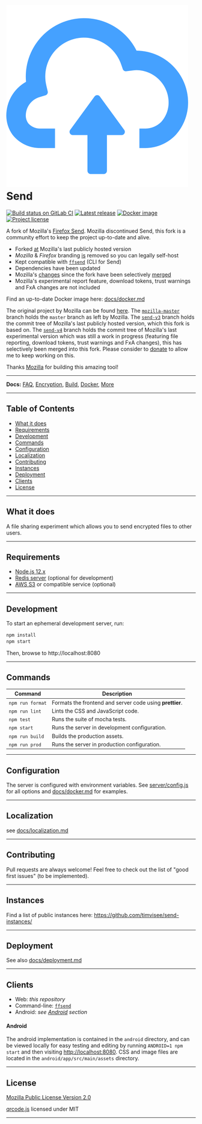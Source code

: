 # [![Send](./assets/icon.svg)](https://gitlab.com/timvisee/send/) Send

[![Build status on GitLab CI][gitlab-ci-master-badge]][gitlab-ci-link]
[![Latest release][release-badge]][release-link]
[![Docker image][docker-image-badge]][docker-image-link]
[![Project license][repo-license-badge]](LICENSE)

[docker-image-badge]: https://img.shields.io/badge/docker-latest-blue.svg
[docker-image-link]: https://gitlab.com/timvisee/send/container_registry/eyJuYW1lIjoidGltdmlzZWUvc2VuZCIsInRhZ3NfcGF0aCI6Ii90aW12aXNlZS9zZW5kL3JlZ2lzdHJ5L3JlcG9zaXRvcnkvMTQxODUwNC90YWdzP2Zvcm1hdD1qc29uIiwiaWQiOjE0MTg1MDQsImNsZWFudXBfcG9saWN5X3N0YXJ0ZWRfYXQiOm51bGx9
[gitlab-ci-link]: https://gitlab.com/timvisee/send/pipelines
[gitlab-ci-master-badge]: https://gitlab.com/timvisee/send/badges/master/pipeline.svg
[release-badge]: https://img.shields.io/github/v/tag/timvisee/send
[release-link]: https://gitlab.com/timvisee/send/-/tags
[repo-license-badge]: https://img.shields.io/github/license/timvisee/send.svg

A fork of Mozilla's [Firefox Send][mozilla-send].
Mozilla discontinued Send, this fork is a community effort to keep the project
up-to-date and alive.

- Forked [at][fork-commit] Mozilla's last publicly hosted version
- _Mozilla_ & _Firefox_ branding [is][remove-branding-pr] removed so you can legally self-host
- Kept compatible with [`ffsend`][ffsend] (CLI for Send)
- Dependencies have been updated
- Mozilla's [changes][mozilla-patches] since the fork have been selectively [merged][mozilla-patches-pr]
- Mozilla's experimental report feature, download tokens, trust warnings and FxA changes are not included

Find an up-to-date Docker image here: [docs/docker.md](docs/docker.md)

The original project by Mozilla can be found [here][mozilla-send].
The [`mozilla-master`][branch-mozilla-master] branch holds the `master` branch
as left by Mozilla.
The [`send-v3`][branch-send-v3] branch holds the commit tree of Mozilla's last
publicly hosted version, which this fork is based on.
The [`send-v4`][branch-send-v4] branch holds the commit tree of Mozilla's last
experimental version which was still a work in progress (featuring file
reporting, download tokens, trust warnings and FxA changes), this has
selectively been merged into this fork.
Please consider to [donate][donate] to allow me to keep working on this.

Thanks [Mozilla][mozilla] for building this amazing tool!

[branch-mozilla-master]: https://gitlab.com/timvisee/send/-/tree/mozilla-master
[branch-send-v3]: https://gitlab.com/timvisee/send/-/tree/send-v3
[branch-send-v4]: https://gitlab.com/timvisee/send/-/tree/send-v4
[donate]: https://timvisee.com/donate
[ffsend]: https://github.com/timvisee/ffsend
[fork-commit]: https://gitlab.com/timvisee/send/-/commit/3e9be676413a6e1baaf6a354c180e91899d10bec
[mozilla-patches-pr]: https://gitlab.com/timvisee/send/-/merge_requests/3
[mozilla-patches]: https://gitlab.com/timvisee/send/-/compare/3e9be676413a6e1baaf6a354c180e91899d10bec...mozilla-master
[mozilla-send]: https://github.com/mozilla/send
[mozilla]: https://mozilla.org/
[remove-branding-pr]: https://gitlab.com/timvisee/send/-/merge_requests/2

---

**Docs:** [FAQ](docs/faq.md), [Encryption](docs/encryption.md), [Build](docs/build.md), [Docker](docs/docker.md), [More](docs/)

---

## Table of Contents

* [What it does](#what-it-does)
* [Requirements](#requirements)
* [Development](#development)
* [Commands](#commands)
* [Configuration](#configuration)
* [Localization](#localization)
* [Contributing](#contributing)
* [Instances](#instances)
* [Deployment](#deployment)
* [Clients](#clients)
* [License](#license)

---

## What it does

A file sharing experiment which allows you to send encrypted files to other users.

---

## Requirements

- [Node.js 12.x](https://nodejs.org/)
- [Redis server](https://redis.io/) (optional for development)
- [AWS S3](https://aws.amazon.com/s3/) or compatible service (optional)

---

## Development

To start an ephemeral development server, run:

```sh
npm install
npm start
```

Then, browse to http://localhost:8080

---

## Commands

| Command          | Description |
|------------------|-------------|
| `npm run format` | Formats the frontend and server code using **prettier**.
| `npm run lint`   | Lints the CSS and JavaScript code.
| `npm test`       | Runs the suite of mocha tests.
| `npm start`      | Runs the server in development configuration.
| `npm run build`  | Builds the production assets.
| `npm run prod`   | Runs the server in production configuration.

---

## Configuration

The server is configured with environment variables. See [server/config.js](server/config.js) for all options and [docs/docker.md](docs/docker.md) for examples.

---

## Localization

see [docs/localization.md](docs/localization.md)

---

## Contributing

Pull requests are always welcome! Feel free to check out the list of "good first issues" (to be implemented).

---

## Instances

Find a list of public instances here: https://github.com/timvisee/send-instances/

---

## Deployment

See also [docs/deployment.md](docs/deployment.md)

---

## Clients

- Web: _this repository_
- Command-line: [`ffsend`](https://github.com/timvisee/ffsend)
- Android: _see [Android](#android) section_

#### Android

The android implementation is contained in the `android` directory,
and can be viewed locally for easy testing and editing by running `ANDROID=1 npm
start` and then visiting <http://localhost:8080>. CSS and image files are
located in the `android/app/src/main/assets` directory.

---

## License

[Mozilla Public License Version 2.0](LICENSE)

[qrcode.js](https://github.com/kazuhikoarase/qrcode-generator) licensed under MIT

---
